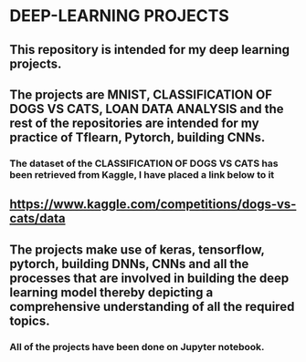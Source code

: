 # DEEP-LEARNING PROJECTS

## This repository is intended for my deep learning projects.
## The projects are MNIST, CLASSIFICATION OF DOGS VS CATS, LOAN DATA ANALYSIS and the rest of the repositories are intended for my practice of Tflearn, Pytorch, building CNNs.
### The dataset of the CLASSIFICATION OF DOGS VS CATS has been retrieved from Kaggle, I have placed a link below to it
## https://www.kaggle.com/competitions/dogs-vs-cats/data

## The projects make use of keras, tensorflow, pytorch, building DNNs, CNNs and all the processes that are involved in building the deep learning model thereby depicting a comprehensive understanding of all the required topics.

### All of the projects have been done on Jupyter notebook.
